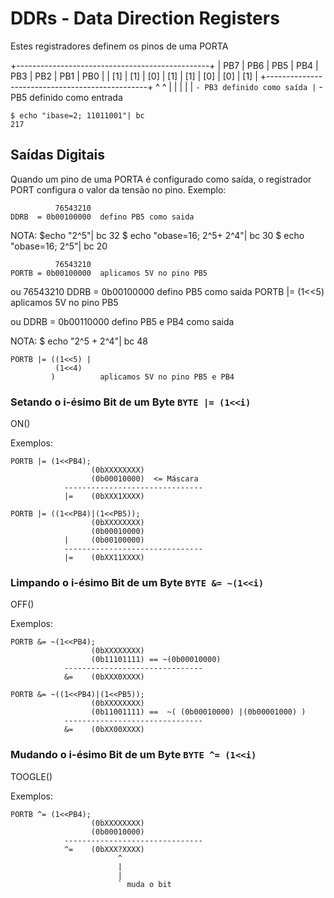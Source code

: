 # DDRs - Data Direction Registers

Estes registradores definem os pinos de uma PORTA

+------------------------------------------------+
| PB7  | PB6 | PB5 | PB4 | PB3 | PB2 | PB1 | PB0 |
| [1]  | [1] | [0] | [1] | [1] | [0] | [0] | [1] |
+------------------------------------------------+
                ^           ^
                |           |
                |           |
                |           ` - PB3 definido como saída
                |
                ` - PB5 definido como entrada

    $ echo "ibase=2; 11011001"| bc
    217

## Saídas Digitais

Quando um pino de uma PORTA é configurado como saída, o registrador PORT
configura o valor da tensão no pino. Exemplo:

              76543210
    DDRB  = 0b00100000  defino PB5 como saida

NOTA:
$echo "2^5"| bc
32
$ echo "obase=16; 2^5+ 2^4"| bc
30
$ echo "obase=16; 2^5"| bc
20



              76543210
    PORTB = 0b00100000  aplicamos 5V no pino PB5
ou
              76543210
    DDRB  = 0b00100000  defino PB5 como saida
    PORTB |= (1<<5)     aplicamos 5V no pino PB5

ou
    DDRB  = 0b00110000  defino PB5 e PB4 como saida

NOTA:
$ echo "2^5 + 2^4"| bc
48

    PORTB |= ((1<<5) |
              (1<<4)
             )          aplicamos 5V no pino PB5 e PB4

### Setando o i-ésimo Bit de um Byte `BYTE |= (1<<i)`

ON()

Exemplos:

    PORTB |= (1<<PB4);
                      (0bXXXXXXXX)
                      (0b00010000)  <= Máscara
                -------------------------------
                |=    (0bXXX1XXXX)

    PORTB |= ((1<<PB4)|(1<<PB5));
                      (0bXXXXXXXX)
                      (0b00010000)
                |     (0b00100000)
                -------------------------------
                |=    (0bXX11XXXX)

### Limpando o i-ésimo Bit de um Byte `BYTE &= ~(1<<i)`

OFF()

Exemplos:

    PORTB &= ~(1<<PB4);
                      (0bXXXXXXXX)
                      (0b11101111) == ~(0b00010000)
                -------------------------------
                &=    (0bXXX0XXXX)

    PORTB &= ~((1<<PB4)|(1<<PB5));
                      (0bXXXXXXXX)
                      (0b11001111) ==  ~( (0b00010000) |(0b00001000) )
                -------------------------------
                &=    (0bXX00XXXX)

### Mudando o i-ésimo Bit de um Byte `BYTE ^= (1<<i)`

TOOGLE()

Exemplos:

    PORTB ^= (1<<PB4);
                      (0bXXXXXXXX)
                      (0b00010000)
                -------------------------------
                ^=    (0bXXX?XXXX)
                            ^
                            |
                            |
                            ` muda o bit

